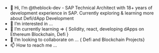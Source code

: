 - 👋 Hi, I’m @theblock-dev - SAP Technical Architect with 18+ years of development experience in SAP. Currently exploring & learning more about Defi/dApp Development
- 👀 I’m interested in ...
- 🌱 I’m currently learning => { Solidity, react, developing dApps on Ethereum Blockchain, Defi } 
- 💞️ I’m looking to collaborate on ... { Defi and Blockchain Projects}
- 📫 How to reach me ...

<!---
theblock-dev/theblock-dev is a ✨ special ✨ repository because its `README.md` (this file) appears on your GitHub profile.
You can click the Preview link to take a look at your changes.
--->
